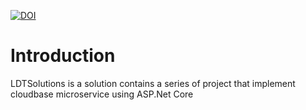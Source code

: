 [![DOI](https://zenodo.org/badge/216304979.svg)](https://zenodo.org/badge/latestdoi/216304979)

# Introduction

LDTSolutions is a solution contains a series of project that implement cloudbase microservice using ASP.Net Core
